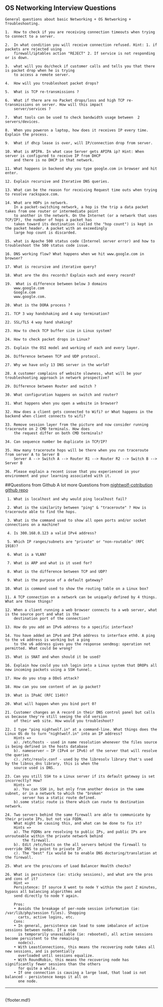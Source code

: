 ## OS Networking Interview Questions
`General questions about basic Networking + OS Networking + Troubleshooting.
`	


	1.  How to check if you are receiving connection timeouts when trying to connect to a server. 

	2.  In what condition you will receive connection refused. Hint: 1. if packets are rejected using 
	    firewall/iptables action "REJECT" 2. If service is not responding or is down. 

	3.  what will you do/check if customer calls and tells you that there is packet drop when he is trying 
	    to access a remote server.

	4.  How will you troubleshoot packet drops?

	5.  What is TCP re-transmissions ?

	6.  What if there are no Packet drops/loss and high TCP re-transmissions on server. How will this impact 
	    server/services ?

	7.  What tools can be used to check bandwidth usage between  2 servers/devices.  

	8.  When you poweron a laptop, how does it receives IP every time. Explain the process. 

	9.  What if dhcp lease is over, will IP/connection drop from server. 

	10. What is APIPA. In what case Server gets APIPA ip? Hint: When server is configured to receive IP from DHCP 
	    and there is no DHCP in that network. 

	11. What happens in backend why you type google.com in browser and hit enter. 

	12. Explain recursive and Iterative DNS queries. 

	13. What can be the reason for receiving Request time outs when trying to resolve rackspace.com.

	14. What are HOPs in network. 
	    In a packet-switching network, a hop is the trip a data packet takes from one router or intermediate point 
	    to another in the network. On the Internet (or a network that uses TCP/IP), the number of hops a packet has 
	    taken toward its destination (called the "hop count") is kept in the packet header. A packet with an exceedingly 
	    large hop count is discarded.

	15. what is Apache 500 status code (Internel server error) and how to troubleshoot the 500 status code issue. 
	
	16. DNS working flow? What happens when we hit www.google.com in browser? 
	
	17. What is recursive and iterative query? 

	18. What are the dns records? Explain each and every record? 
	
	19.  What is difference between below 3 domains 
		www.google.com 
		Google.com 
		www.google.com. 

	20. What is the DORA process ? 
	
	21. TCP 3 way handshaking and 4 way termination? 
	
	22. SSL/TLS 4 way hand shaking? 
	
	23. How to check TCP buffer size in Linux system? 
	
	24. How to check packet drops in Linux? 
	
	25. Explain the OSI model and working of each and every layer. 
	
	26. Difference between TCP and UDP protocol. 
	
	27. Why we have only 13 DNS server in the world? 
	
	28. A customer complains of website slowness, what will be your troubleshooting approach in network prospective? 
	
	29. Difference between Router and switch ? 
	
	30. What configuration happens on switch and router? 
	
	31. What happens when you open a website in browser? 
	
	32. How does a client gets connected to Wifi? or What happens in the backend when client connects to wifi? 

	33. Remove session layer from the picture and now consider running traceroute on 2 CMD terminals. How does
	    the request differ on both CMD terminals? 
	
	34. Can sequence number be duplicate in TCP/IP? 
	 
	35. How many traceroute hops will be there when you run traceroute from server A to Server B 
		Server A --> Switch A --> Router R1 --> Router R2 --> Switch B --> Server B 
	
	36. Please explain a recent issue that you experienced in your environment and your learning associated with it. 


##Questions from Github
A lot more Questions from <a href="https://github.com/v-nightwolf/nightwolf-cotribution/blob/main/network.md" target="_blank">nightwolf-cotribution github repo</a>


     1. What is localhost and why would ping localhost fail?

     2. What is the similarity between "ping" & "traceroute" ? How is traceroute able to find the hops.

     3. What is the command used to show all open ports and/or socket connections on a machine?

     4. Is 300.168.0.123 a valid IPv4 address?

     5. Which IP ranges/subnets are "private" or "non-routable" (RFC 1918)?

     6. What is a VLAN?

     7. What is ARP and what is it used for?

     8. What is the difference between TCP and UDP?

     9. What is the purpose of a default gateway?

    10. What is command used to show the routing table on a Linux box?

    11. A TCP connection on a network can be uniquely defined by 4 things. What are those things?

    12. When a client running a web browser connects to a web server, what is the source port and what is the 
        destination port of the connection?

    13. How do you add an IPv6 address to a specific interface?

    14. You have added an IPv4 and IPv6 address to interface eth0. A ping to the v4 address is working but a ping 
        to the v6 address gives you the response sendmsg: operation not permitted. What could be wrong?

    15. What is SNAT and when should it be used?

    16. Explain how could you ssh login into a Linux system that DROPs all new incoming packets using a SSH tunnel.

    17. How do you stop a DDoS attack?

    18. How can you see content of an ip packet?

    19. What is IPoAC (RFC 1149)?

    20. What will happen when you bind port 0?

    21. Customer changes an A record in their DNS control panel but calls us because they're still seeing the old version 
        of their web site. How would you troubleshoot? 

    22. I type "ping nightwolf.in" at a command-line. What things does the Linux OS do to turn "nightwolf.in" into an IP address? 
        Hints =>
        a). /etc/hosts - used in name resolution whenever the files source is being defined in the hosts database 
        b). nameserver – IP (IPv4 or IPv6) of the server that will resolve the queries 
        c). /etc/resolv.conf - used by the libresolv library that's used by the libnss_dns library, this is when the 
        source used is DNS. 

    23. Can you still SSH to a Linux server if its default gateway is set incorrectly? How? 
        Hints =>  
        a). You can SSH in, but only from another device in the same subnet, or in a network to which the "broken" 
            server has a static route defined. 
        b).some static route is there which can route to destination network.

    24. Two servers behind the same firewall are able to communicate by their private IPs, but not via FQDN. 
        What might be causing this, and what can be done to fix it?
        Hints =>
        a). The FQDNs are resolving to public IPs, and public IPs are unrouteable within the private network behind 
            the firewall.
        b). Edit /etc/hosts on the all servers behind the firewall to override DNS to point to private IP.
        c). The "best" fix would be to enable DNS doctoring/translation at the firewall.

    25. What are the pros/cons of Load Balancer Health checks?
       
    26. What is persistence (ie: sticky sessions), and what are the pros and cons of it?
        Hint =>
        Persistence: If source X went to node Y within the past Z minutes, bypass all balancing algorithms and
        send directly to node Y again.

        Pros:
        • Avoids the breakage of per-node session information (ie: /var/lib/php/session files). Shopping
          carts, active logins, etc.
        Cons:
        • In general, persistence can lead to some imbalance of active sessions between nodes. If a node
          is temporarily unavailable (ie: rebooted), all active sessions become persistent to the remaining
          node(s).
        • With LeastConnections, this means the recovering node takes all new sessions, and is potentially 
          overloaded until sessions equalize.
        • With RoundRobin, this means the recovering node has significantly fewer sessions than the others 
          for quite a while.
        • If one connection is causing a large load, that load is not balanced - persistence keeps it all on
          one node. 

---
<br>
{!footer.md!}
